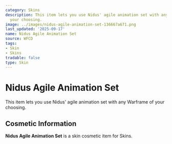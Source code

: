 ```yaml
---
category: Skins
description: This item lets you use Nidus' agile animation set with any Warframe of
  your choosing.
image: ../images/nidus-agile-animation-set-136667a671.png
last_updated: '2025-09-17'
name: Nidus Agile Animation Set
source: WFCD
tags:
- Skin
- Skins
tradable: false
type: Skin
---
```


# Nidus Agile Animation Set

This item lets you use Nidus' agile animation set with any Warframe of your choosing.

## Cosmetic Information

**Nidus Agile Animation Set** is a skin cosmetic item for Skins.

